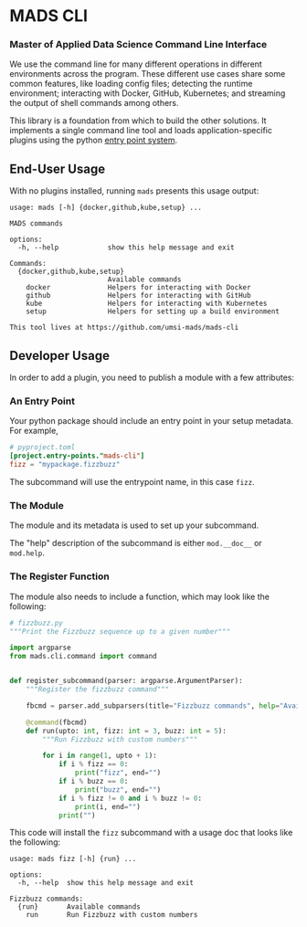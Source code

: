 MADS CLI
========

### Master of Applied Data Science Command Line Interface

We use the command line for many different operations in different environments
across the program. These different use cases share some common features, like
loading config files; detecting the runtime environment; interacting with
Docker, GitHub, Kubernetes; and streaming the output of shell commands among
others.

This library is a foundation from which to build the other solutions. It
implements a single command line tool and loads application-specific plugins
using the python
[entry point system](https://packaging.python.org/en/latest/specifications/entry-points/).


## End-User Usage

With no plugins installed, running `mads` presents this usage output:

```
usage: mads [-h] {docker,github,kube,setup} ...

MADS commands

options:
  -h, --help            show this help message and exit

Commands:
  {docker,github,kube,setup}
                        Available commands
    docker              Helpers for interacting with Docker
    github              Helpers for interacting with GitHub
    kube                Helpers for interacting with Kubernetes
    setup               Helpers for setting up a build environment

This tool lives at https://github.com/umsi-mads/mads-cli
```


## Developer Usage

In order to add a plugin, you need to publish a module with a few attributes:


### An Entry Point

Your python package should include an entry point in your setup metadata. For
example,

```toml
# pyproject.toml
[project.entry-points."mads-cli"]
fizz = "mypackage.fizzbuzz"
```

The subcommand will use the entrypoint name, in this case `fizz`.

### The Module

The module and its metadata is used to set up your subcommand.

The "help" description of the subcommand is either `mod.__doc__` or `mod.help`.


### The Register Function

The module also needs to include a function, which may look like the following:

```python
# fizzbuzz.py
"""Print the Fizzbuzz sequence up to a given number"""

import argparse
from mads.cli.command import command


def register_subcommand(parser: argparse.ArgumentParser):
    """Register the fizzbuzz command"""

    fbcmd = parser.add_subparsers(title="Fizzbuzz commands", help="Available commands")

    @command(fbcmd)
    def run(upto: int, fizz: int = 3, buzz: int = 5):
        """Run Fizzbuzz with custom numbers"""

        for i in range(1, upto + 1):
            if i % fizz == 0:
                print("fizz", end="")
            if i % buzz == 0:
                print("buzz", end="")
            if i % fizz != 0 and i % buzz != 0:
                print(i, end="")
            print("")
```

This code will install the `fizz` subcommand with a usage doc that looks
like the following:

```
usage: mads fizz [-h] {run} ...

options:
  -h, --help  show this help message and exit

Fizzbuzz commands:
  {run}       Available commands
    run       Run Fizzbuzz with custom numbers
```
